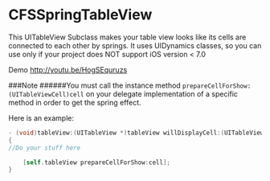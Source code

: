CFSSpringTableView
===============


This UITableView Subclass makes your table view 
looks like its cells are connected to each other by springs.
It uses UIDynamics classes, so you can use only if your project
does NOT support iOS version < 7.0

Demo
http://youtu.be/HogSEquruzs

###Note
######You must call the instance method `prepareCellForShow:(UITableViewCell)cell` on your delegate implementation of a specific method in order to get the spring effect. 

Here is an example:

```objectivec
- (void)tableView:(UITableView *)tableView willDisplayCell:(UITableViewCell *)cell forRowAtIndexPath:(NSIndexPath *)indexPath
{
//Do your stuff here

    [self.tableView prepareCellForShow:cell];
}
```
